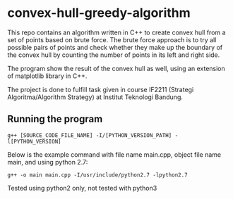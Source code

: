 # convex-hull-greedy-algorithm

This repo contains an algorithm written in C++ to create convex hull from a set of points based on brute force.
The brute force approach is to try all possible pairs of points and check whether they make up the boundary of the convex hull by counting the number of points in its left and right side.

The program show the result of the convex hull as well, using an extension of matplotlib library in C++.

The project is done to fulfill task given in course IF2211 (Strategi Algoritma/Algorithm Strategy) at Institut Teknologi Bandung.

## Running the program

`g++ [SOURCE_CODE_FILE_NAME] -I/[PYTHON_VERSION_PATH] -l[PYTHON_VERSION]`

Below is the example command with file name main.cpp, object file name main, and using python 2.7:

`g++ -o main main.cpp -I/usr/include/python2.7 -lpython2.7`

Tested using python2 only, not tested with python3

